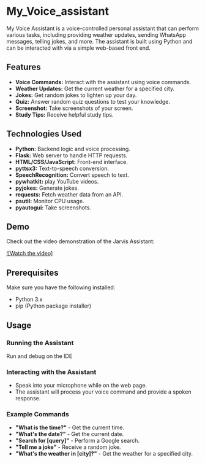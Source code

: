 # My_Voice_assistant

My Voice Assistant is a voice-controlled personal assistant that can perform various tasks, including providing weather updates, sending WhatsApp messages, telling jokes, and more. The assistant is built using Python and can be interacted with via a simple web-based front end.

## Features

- **Voice Commands:** Interact with the assistant using voice commands.<br>
- **Weather Updates:** Get the current weather for a specified city.<br>
- **Jokes:** Get random jokes to lighten up your day.<br>
- **Quiz:** Answer random quiz questions to test your knowledge.<br>
- **Screenshot:** Take screenshots of your screen.<br>
- **Study Tips:** Receive helpful study tips.<br>

## Technologies Used

- **Python:** Backend logic and voice processing.<br>
- **Flask:** Web server to handle HTTP requests.<br>
- **HTML/CSS/JavaScript:** Front-end interface.<br>
- **pyttsx3:** Text-to-speech conversion.<br>
- **SpeechRecognition:** Convert speech to text.<br>
- **pywhatkit:** play YouTube videos.<br>
- **pyjokes:** Generate jokes.<br>
- **requests:** Fetch weather data from an API.<br>
- **psutil:** Monitor CPU usage.<br>
- **pyautogui:** Take screenshots.<br>

## Demo

Check out the video demonstration of the Jarvis Assistant:

[![Watch the video]](https://github.com/nehaannie/My_Voice_assistant/raw/main/vo.mp4)

## Prerequisites

Make sure you have the following installed:

- Python 3.x<br>
- pip (Python package installer)<br>

## Usage
### Running the Assistant

Run and debug on the IDE

### Interacting with the Assistant

   - Speak into your microphone while on the web page.<br>
   - The assistant will process your voice command and provide a spoken response.<br>

### Example Commands

- **"What is the time?"** - Get the current time.<br>
- **"What's the date?"** - Get the current date.<br>
- **"Search for [query]"** - Perform a Google search.<br>
- **"Tell me a joke"** - Receive a random joke.<br>
- **"What's the weather in [city]?"** - Get the weather for a specified city.<br>

